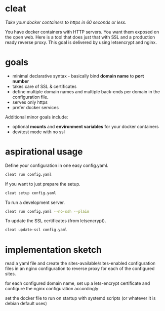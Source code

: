 # cleat

*Take your docker containers to https in 60 seconds or less.*

You have docker containers with HTTP servers.  You want them exposed on the open web.  Here is a tool that does just that with SSL and a production ready reverse proxy.  This goal is delivered by using letsencrypt and nginx.

# goals

* minimal declarative syntax - basically bind **domain name** to **port number**
* takes care of SSL & certificates
* define multiple domain names and multiple back-ends per domain in the configuration file.
* serves only https
* prefer docker services

Additional minor goals include:
* optional **mounts** and **environment variables** for your docker containers
* dev/test mode with no ssl

# aspirational usage

Define your configuration in one easy config.yaml.

```sh
cleat run config.yaml
```

If you want to just prepare the setup.

```sh
cleat setup config.yaml
```

To run a development server.

```sh
cleat run config.yaml --no-ssh --plain
```

To update the SSL certificates (from letsencrypt).

```sh
cleat update-ssl config.yaml
```

# implementation sketch

read a yaml file and create the sites-available/sites-enabled configuration files in an nginx configuration to reverse proxy for each of the configured sites.

for each configured domain name, set up a lets-encrypt certificate and configure the nginx configuration accordingly

set the docker file to run on startup with systemd scripts (or whatever it is debian default uses)
